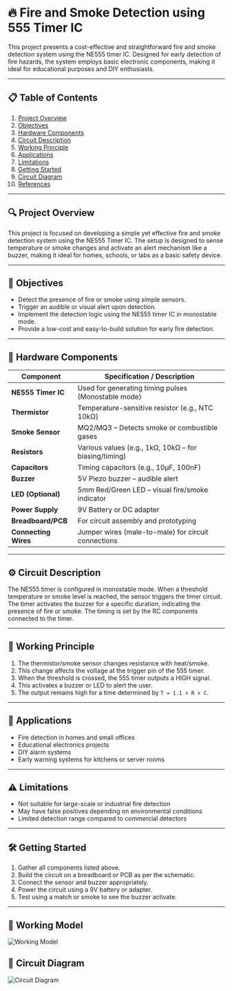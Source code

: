 # 🔥 Fire and Smoke Detection using 555 Timer IC

This project presents a cost-effective and straightforward fire and smoke detection system using the NE555 timer IC. Designed for early detection of fire hazards, the system employs basic electronic components, making it ideal for educational purposes and DIY enthusiasts.

---

## 📋 Table of Contents

1. [Project Overview](#project-overview)
2. [Objectives](#objectives)
3. [Hardware Components](#hardware-components)
4. [Circuit Description](#circuit-description)
5. [Working Principle](#working-principle)
6. [Applications](#applications)
7. [Limitations](#limitations)
8. [Getting Started](#getting-started)
9. [Circuit Diagram](#circuit-diagram)
10. [References](#references)

---

## 🔍 Project Overview

This project is focused on developing a simple yet effective fire and smoke detection system using the NE555 Timer IC. The setup is designed to sense temperature or smoke changes and activate an alert mechanism like a buzzer, making it ideal for homes, schools, or labs as a basic safety device.

---

## 🎯 Objectives

- Detect the presence of fire or smoke using simple sensors.
- Trigger an audible or visual alert upon detection.
- Implement the detection logic using the NE555 timer IC in monostable mode.
- Provide a low-cost and easy-to-build solution for early fire detection.

---

## 🧰 Hardware Components

| Component          | Specification / Description                             |
|--------------------|---------------------------------------------------------|
| **NE555 Timer IC** | Used for generating timing pulses (Monostable mode)     |
| **Thermistor**     | Temperature-sensitive resistor (e.g., NTC 10kΩ)          |
| **Smoke Sensor**   | MQ2/MQ3 – Detects smoke or combustible gases             |
| **Resistors**      | Various values (e.g., 1kΩ, 10kΩ – for biasing/timing)    |
| **Capacitors**     | Timing capacitors (e.g., 10µF, 100nF)                    |
| **Buzzer**         | 5V Piezo buzzer – audible alert                         |
| **LED (Optional)** | 5mm Red/Green LED – visual fire/smoke indicator         |
| **Power Supply**   | 9V Battery or DC adapter                                |
| **Breadboard/PCB** | For circuit assembly and prototyping                    |
| **Connecting Wires** | Jumper wires (male-to-male) for circuit connections   |

---

## ⚙️ Circuit Description

The NE555 timer is configured in monostable mode. When a threshold temperature or smoke level is reached, the sensor triggers the timer circuit. The timer activates the buzzer for a specific duration, indicating the presence of fire or smoke. The timing is set by the RC components connected to the timer.

---

## 🔧 Working Principle

1. The thermistor/smoke sensor changes resistance with heat/smoke.
2. This change affects the voltage at the trigger pin of the 555 timer.
3. When the threshold is crossed, the 555 timer outputs a HIGH signal.
4. This activates a buzzer or LED to alert the user.
5. The output remains high for a time determined by `T = 1.1 × R × C`.

---

## 🚀 Applications

- Fire detection in homes and small offices
- Educational electronics projects
- DIY alarm systems
- Early warning systems for kitchens or server rooms

---

## ⚠️ Limitations

- Not suitable for large-scale or industrial fire detection
- May have false positives depending on environmental conditions
- Limited detection range compared to commercial detectors

---

## 🛠️ Getting Started

1. Gather all components listed above.
2. Build the circuit on a breadboard or PCB as per the schematic.
3. Connect the sensor and buzzer appropriately.
4. Power the circuit using a 9V battery or adapter.
5. Test using a match or smoke to see the buzzer activate.

---

## 🔧 Working Model

![Working Model](images/working_model.jpg)

## 🔌 Circuit Diagram

![Circuit Diagram](images/circuit_diagram.png)


